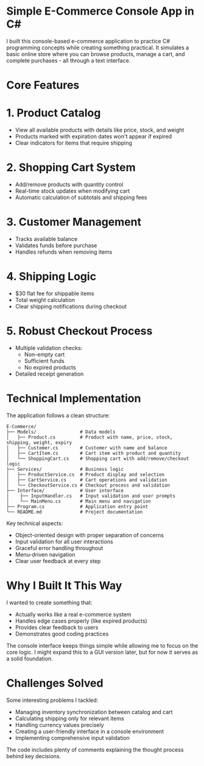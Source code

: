 # Simple E-Commerce Console App in C#

I built this console-based e-commerce application to practice C# programming concepts while creating something practical. It simulates a basic online store where you can browse products, manage a cart, and complete purchases - all through a text interface.

# Core Features

# 1. Product Catalog
- View all available products with details like price, stock, and weight
- Products marked with expiration dates won't appear if expired
- Clear indicators for items that require shipping

# 2. Shopping Cart System
- Add/remove products with quantity control
- Real-time stock updates when modifying cart
- Automatic calculation of subtotals and shipping fees

# 3. Customer Management
- Tracks available balance
- Validates funds before purchase
- Handles refunds when removing items

# 4. Shipping Logic
- $30 flat fee for shippable items
- Total weight calculation
- Clear shipping notifications during checkout

# 5. Robust Checkout Process
- Multiple validation checks:
  - Non-empty cart
  - Sufficient funds
  - No expired products
- Detailed receipt generation

# Technical Implementation

The application follows a clean structure:

```
E-Commerce/
├── Models/                # Data models
│   ├── Product.cs         # Product with name, price, stock, shipping, weight, expiry
│   ├── Customer.cs        # Customer with name and balance
│   ├── CartItem.cs        # Cart item with product and quantity
│   └── ShoppingCart.cs    # Shopping cart with add/remove/checkout logic
├── Services/              # Business logic
│   ├── ProductService.cs  # Product display and selection
│   ├── CartService.cs     # Cart operations and validation
│   └── CheckoutService.cs # Checkout process and validation
├── Interface/             # User interface
|    ├── InputHandler.cs   # Input validation and user prompts
│    └── MainMenu.cs       # Main menu and navigation
├── Program.cs             # Application entry point
└── README.md              # Project documentation
```

Key technical aspects:

- Object-oriented design with proper separation of concerns
- Input validation for all user interactions
- Graceful error handling throughout
- Menu-driven navigation
- Clear user feedback at every step

# Why I Built It This Way

I wanted to create something that:
- Actually works like a real e-commerce system
- Handles edge cases properly (like expired products)
- Provides clear feedback to users
- Demonstrates good coding practices

The console interface keeps things simple while allowing me to focus on the core logic. I might expand this to a GUI version later, but for now it serves as a solid foundation.

# Challenges Solved

Some interesting problems I tackled:
- Managing inventory synchronization between catalog and cart
- Calculating shipping only for relevant items
- Handling currency values precisely
- Creating a user-friendly interface in a console environment
- Implementing comprehensive input validation

The code includes plenty of comments explaining the thought process behind key decisions.